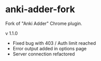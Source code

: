 # anki-adder-fork
Fork of "Anki Adder" Chrome plugin.

v 1.1.0
* Fixed bug with 403 / Auth limit reached
* Error output added in options page
* Server connection refactored
